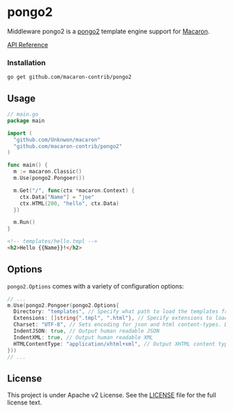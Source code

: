 pongo2
======

Middleware pongo2 is a [pongo2](https://github.com/flosch/pongo2) template engine support for [Macaron](https://github.com/Unknwon/macaron).

[API Reference](https://gowalker.org/github.com/macaron-contrib/pogon2)

### Installation

	go get github.com/macaron-contrib/pongo2
	
## Usage

```go
// main.go
package main

import (
  "github.com/Unknwon/macaron"
  "github.com/macaron-contrib/pongo2"
)

func main() {
  m := macaron.Classic()
  m.Use(pongo2.Pongoer())

  m.Get("/", func(ctx *macaron.Context) {
  	ctx.Data["Name"] = "joe"
    ctx.HTML(200, "hello", ctx.Data)
  })

  m.Run()
}
```

```html
<!-- templates/hello.tmpl -->
<h2>Hello {{Name}}!</h2>
```

## Options

`pongo2.Options` comes with a variety of configuration options:

```go
// ...
m.Use(pongo2.Pongoer(pongo2.Options{
  Directory: "templates", // Specify what path to load the templates from.
  Extensions: []string{".tmpl", ".html"}, // Specify extensions to load for templates.
  Charset: "UTF-8", // Sets encoding for json and html content-types. Default is "UTF-8".
  IndentJSON: true, // Output human readable JSON
  IndentXML: true, // Output human readable XML
  HTMLContentType: "application/xhtml+xml", // Output XHTML content type instead of default "text/html"
}))
// ...
```

## License

This project is under Apache v2 License. See the [LICENSE](LICENSE) file for the full license text.